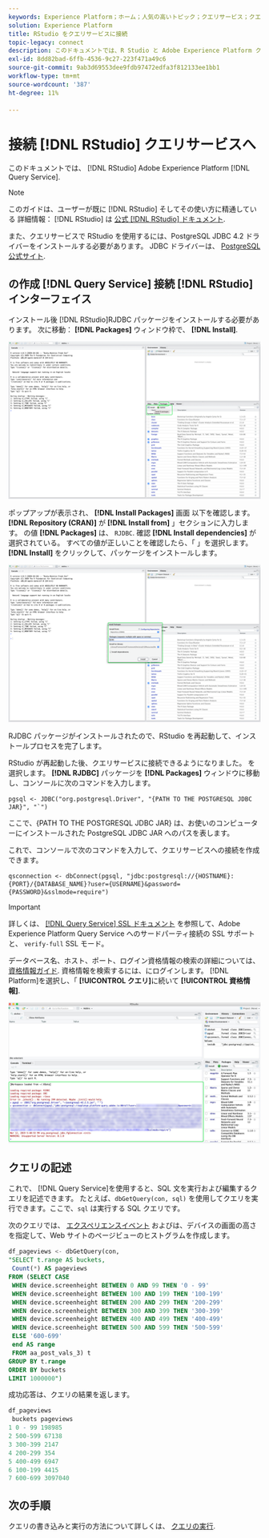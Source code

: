 ```yaml
---
keywords: Experience Platform；ホーム；人気の高いトピック；クエリサービス；クエリサービス；RStudio;rstudio；クエリサービスへの接続；
solution: Experience Platform
title: RStudio をクエリサービスに接続
topic-legacy: connect
description: このドキュメントでは、R Studio と Adobe Experience Platform クエリサービスを接続する手順について説明します。
exl-id: 8dd82bad-6ffb-4536-9c27-223f471a49c6
source-git-commit: 9ab3d69553dee9fdb97472edfa3f812133ee1bb1
workflow-type: tm+mt
source-wordcount: '387'
ht-degree: 11%

---
```


# 接続 [!DNL RStudio] クエリサービスへ

このドキュメントでは、 [!DNL RStudio] Adobe Experience Platform [!DNL Query Service].

>[!NOTE]
>
> このガイドは、ユーザーが既に [!DNL RStudio] そしてその使い方に精通している 詳細情報： [!DNL RStudio] は [公式 [!DNL RStudio] ドキュメント](https://rstudio.com/products/rstudio/).
> 
> また、クエリサービスで RStudio を使用するには、PostgreSQL JDBC 4.2 ドライバーをインストールする必要があります。 JDBC ドライバーは、 [PostgreSQL 公式サイト](https://jdbc.postgresql.org/download/).

## の作成 [!DNL Query Service] 接続 [!DNL RStudio] インターフェイス

インストール後 [!DNL RStudio]RJDBC パッケージをインストールする必要があります。 次に移動： **[!DNL Packages]** ウィンドウ枠で、 **[!DNL Install]**.

![](../images/clients/rstudio/install-package.png)

ポップアップが表示され、 **[!DNL Install Packages]** 画面 以下を確認します。 **[!DNL Repository (CRAN)]** が **[!DNL Install from]** 」セクションに入力します。 の値 **[!DNL Packages]** は、 `RJDBC`. 確認 **[!DNL Install dependencies]** が選択されている。 すべての値が正しいことを確認したら、「 」を選択します。 **[!DNL Install]** をクリックして、パッケージをインストールします。

![](../images/clients/rstudio/install-jrdbc.png)

RJDBC パッケージがインストールされたので、RStudio を再起動して、インストールプロセスを完了します。

RStudio が再起動した後、クエリサービスに接続できるようになりました。 を選択します。 **[!DNL RJDBC]** パッケージを **[!DNL Packages]** ウィンドウに移動し、コンソールに次のコマンドを入力します。

```console
pgsql <- JDBC("org.postgresql.Driver", "{PATH TO THE POSTGRESQL JDBC JAR}", "`")
```

ここで、{PATH TO THE POSTGRESQL JDBC JAR} は、お使いのコンピューターにインストールされた PostgreSQL JDBC JAR へのパスを表します。

これで、コンソールで次のコマンドを入力して、クエリサービスへの接続を作成できます。

```console
qsconnection <- dbConnect(pgsql, "jdbc:postgresql://{HOSTNAME}:{PORT}/{DATABASE_NAME}?user={USERNAME}&password={PASSWORD}&sslmode=require")
```

>[!IMPORTANT]
>
>詳しくは、 [[!DNL Query Service] SSL ドキュメント](./ssl-modes.md) を参照して、Adobe Experience Platform Query Service へのサードパーティ接続の SSL サポートと、 `verify-full` SSL モード。

データベース名、ホスト、ポート、ログイン資格情報の検索の詳細については、 [資格情報ガイド](../ui/credentials.md). 資格情報を検索するには、にログインします。 [!DNL Platform]を選択し、「 **[!UICONTROL クエリ]**&#x200B;に続いて **[!UICONTROL 資格情報]**.

![](../images/clients/rstudio/connection-rjdbc.png)

## クエリの記述

これで、 [!DNL Query Service]を使用すると、SQL 文を実行および編集するクエリを記述できます。 たとえば、`dbGetQuery(con, sql)` を使用してクエリを実行できます。ここで、`sql` は実行する SQL クエリです。

次のクエリでは、 [エクスペリエンスイベント](../sample-queries/experience-event.md) およびは、デバイスの画面の高さを指定して、Web サイトのページビューのヒストグラムを作成します。

```sql
df_pageviews <- dbGetQuery(con,
"SELECT t.range AS buckets, 
 Count(*) AS pageviews 
FROM (SELECT CASE 
 WHEN device.screenheight BETWEEN 0 AND 99 THEN '0 - 99' 
 WHEN device.screenheight BETWEEN 100 AND 199 THEN '100-199' 
 WHEN device.screenheight BETWEEN 200 AND 299 THEN '200-299' 
 WHEN device.screenheight BETWEEN 300 AND 399 THEN '300-399' 
 WHEN device.screenheight BETWEEN 400 AND 499 THEN '400-499' 
 WHEN device.screenheight BETWEEN 500 AND 599 THEN '500-599' 
 ELSE '600-699' 
 end AS range 
 FROM aa_post_vals_3) t 
GROUP BY t.range 
ORDER BY buckets 
LIMIT 1000000")
```

成功応答は、クエリの結果を返します。

```r
df_pageviews
 buckets pageviews
1 0 - 99 198985
2 500-599 67138
3 300-399 2147
4 200-299 354
5 400-499 6947
6 100-199 4415
7 600-699 3097040
```

## 次の手順

クエリの書き込みと実行の方法について詳しくは、 [クエリの実行](../best-practices/writing-queries.md).
